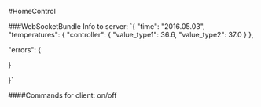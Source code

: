 #HomeControl

###WebSocketBundle
Info to server:
`{
    "time": "2016.05.03",
    "temperatures": {
        "controller": {
            "value_type1": 36.6,
            "value_type2": 37.0
        }
    },

  "errors": {

  }

}`


####Commands for client:
<command>
	<fan>on/off</fan>
</command>

